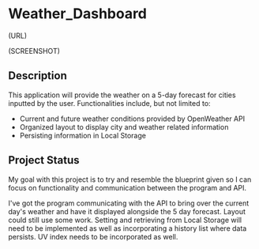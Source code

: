 # Weather_Dashboard

(URL)

(SCREENSHOT)

## Description
This application will provide the weather on a 5-day forecast for cities inputted by the user. Functionalities include, but not limited to:

* Current and future weather conditions provided by OpenWeather API
* Organized layout to display city and weather related information
* Persisting information in Local Storage


## Project Status

My goal with this project is to try and resemble the blueprint given so I can focus on functionality and communication between the program and API. 

I've got the program communicating with the API to bring over the current day's weather and have it displayed alongside the 5 day forecast. Layout could still use some work. Setting and retrieving from Local Storage will need to be implemented as well as incorporating a history list where data persists. UV index needs to be incorporated as well. 